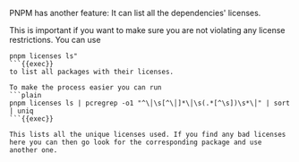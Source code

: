 PNPM has another feature: It can list all the dependencies' licenses.

This is important if you want to make sure you are not violating any license restrictions.
You can use 
```plain
pnpm licenses ls"
```{{exec}}
to list all packages with their licenses.

To make the process easier you can run
```plain
pnpm licenses ls | pcregrep -o1 "^\│\s[^\│]*\│\s(.*[^\s])\s*\│" | sort | uniq
```{{exec}}

This lists all the unique licenses used. If you find any bad licenses here you can then go look for the corresponding package and use another one.